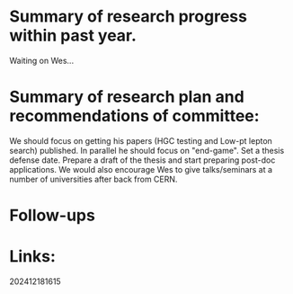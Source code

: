
# Summary of research progress within past year. 

Waiting on Wes...

# Summary of research plan and recommendations of committee:

We should focus on getting his papers (HGC testing and Low-pt lepton search) published. In parallel he should focus on "end-game".  Set a thesis defense date. Prepare a draft of the thesis and start preparing post-doc applications. We would also encourage Wes to give talks/seminars at a number of universities after back from CERN. 
# Follow-ups


# Links: 



202412181615
